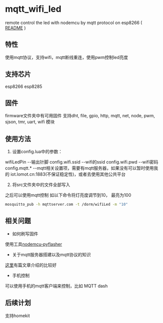 # mqtt_wifi_led
remote control the led with nodemcu by mqtt protocol on esp8266 
( [README](README.md) )

## 特性
使用mqtt协议，支持wifi，mqtt断线重连，使用pwm控制led亮度

## 支持芯片
esp8266 esp8285

## 固件
firmware文件夹中有可用固件
支持dht, file, gpio, http, mqtt, net, node, pwm, sjson, tmr, uart, wifi 模块

## 使用方法
 1. 设置config.lua中的参数：

wifiLedPin --输出针脚
config.wifi.ssid --wifi的ssid
config.wifi.pwd --wifi密码
config.mqtt.* --mqtt相关设置项，需要有mqtt服务器，如果没有可以暂时使用我的 iot.lomot.cn:1883(不保证稳定性)，或者去使用其他公共平台

 2. 将src文件夹中的文件全部写入

之后可以使用mqtt控制
如以下命令将灯亮度调节到10， 最亮为100
```bash
mosquitto_pub -h mqttserver.com -t /dorm/wifiLed -m "10"
```

## 相关问题
 - 如何刷写固件

使用工具[nodemcu-pyflasher](https://github.com/marcelstoer/nodemcu-pyflasher)

 - 关于mqtt服务器搭建以及mqtt协议的知识

[这里](http://dataguild.org/?p=6817)有篇文章介绍的比较好

 - 手机控制

可以使用手机的mqtt客户端来控制，比如 MQTT dash

## 后续计划
支持homekit
